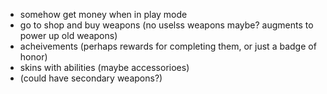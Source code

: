 - somehow get money when in play mode
- go to shop and buy weapons (no uselss weapons maybe? augments to power up old weapons)
- acheivements (perhaps rewards for completing them, or just a badge of honor)
- skins with abilities (maybe accessorioes)
- (could have secondary weapons?)

